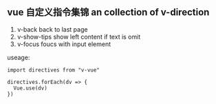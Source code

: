 
## vue 自定义指令集锦 an collection of v-direction
1. v-back back to last page
2. v-show-tips  show left content if text is omit
3. v-focus foucs with input element

useage:
```
import directives from "v-vue"

directives.forEach(dv => {
  Vue.use(dv)
})
```

